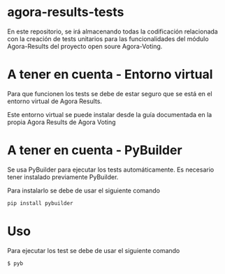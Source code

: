 # agora-results-tests

En este repositorio, se irá almacenando todas la codificación relacionada con la creación de tests unitarios para las funcionalidades del módulo Agora-Results del proyecto open soure Agora-Voting.


# A tener en cuenta - Entorno virtual

Para que funcionen los tests se debe de estar seguro que se está en el entorno virtual de Agora Results.

Este entorno virtual se puede instalar desde la guía documentada en la propia Agora Results de Agora Voting

# A tener en cuenta - PyBuilder

Se usa PyBuilder para ejecutar los tests automáticamente. Es necesario tener instalado previamente PyBuilder.

Para instalarlo se debe de usar el siguiente comando

```sh
pip install pybuilder
```

# Uso

Para ejecutar los test se debe de usar el siguiente comando

```sh
$ pyb
```
